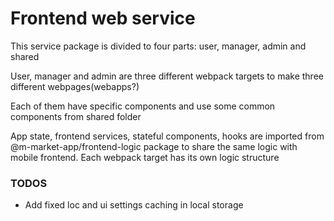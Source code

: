 # Frontend web service

This service package is divided to four parts: user, manager, admin and shared

User, manager and admin are three different webpack targets to make three different webpages(webapps?)

Each of them have specific components and use some common components from shared folder

App state, frontend services, stateful components, hooks are imported from @m-market-app/frontend-logic package to share the same logic with mobile frontend. Each webpack target has its own logic structure

### TODOS

- Add fixed loc and ui settings caching in local storage